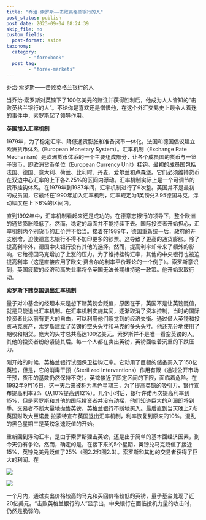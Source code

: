 ```yaml
---
title: "乔治·索罗斯——击败英格兰银行的人"
post_status: publish
post_date: 2023-09-04 08:24:39
skip_file: no
custom_fields: 
  post-format: aside
taxonomy:
  category:
        - "forexbook"
  post_tag:
        - "forex-markets"
---
```


乔治·索罗斯——击败英格兰银行的人

当乔治·索罗斯对英镑下了100亿美元的赌注并获得胜利后，他成为人人皆知的“击败英格兰银行的人”。不论你是喜欢还是憎恨他，在这个外汇交易史上最令人着迷的事件中，索罗斯起了领导作用。

**英国加入汇率机制**

1979年，为了稳定汇率、降低通货膨胀和准备货币一体化，法国和德国倡议建立欧洲货币体系（European Monetary System）。汇率机制（Exchange Rate Mechanism）是欧洲货币体系的一个主要组成部分，让各个成员国的货币与一篮子货币，即欧洲货币单位（European Currency Unit）挂钩。最初的成员国包括法国、德国、意大利、荷兰、比利时、丹麦、爱尔兰和卢森堡。它们必须维持货币在双边中心汇率的上下各2.25%的区间内浮动。汇率机制实际上是一个可调节的货币挂钩体系。在1979年到1987年间，汇率机制进行了9次整。英国并不是最初的成员国，它最终在1990年加入汇率机制，汇率规定为1英镑兑2.95德国马克，浮动幅度在上下6%的区间内。

直到1992年中，汇率机制看起来还是成功的。在德意志银行的领导下，整个欧洲的通货膨胀降低了。然而，稳定的局面并不能持续下去。国际投资者开始担心，汇率机制内个别货币的汇价并不恰当。接着在1989年，德国重新统一后，政府的开支剧增，迫使德意志银行不得不加印更多的钞票。这导致了更高的通货膨胀。除了提高利率外，德国中央银行没有其他的选择。然而，提高利率却带来了额外的影响，它给德国马克增加了上涨的压力。为了维持挂钩汇率，其他的中央银行也被迫提高利率（这是直接应用了欧文·费舍尔的利率平价理论的一个例子）。索罗斯意识到，英国疲软的经济和高失业率将令英国无法长期维持这一政策。他开始采取行动。

**索罗斯下赌英国退出汇率机制**

量子对冲基金的经理本来是想下赌英镑会贬值，原因在于，英国不是让英镑贬值，就是只能退出汇率机制。在汇率机制实施其间，逐渐取消了资本控制，当时的国际投资者比以前有更大的自由，可以利用他们察觉到的经济失衡。通过借人英镑和投资马克资产，索罗斯建立了英镑的空头头寸和马克的多头头寸。他还充分地使用了期权和期货。庞大的头寸总共高达100亿美元。索罗斯并不是唯一看空英镑的人，其他的投资者纷纷紧随其后。每一个人都在卖出英镑，英镑面临着沉重的下跌压力。

刚开始的时候，英格兰银行试图保卫挂钩汇率。它动用了巨额的储备买入了150亿英镑，但是，它的消毒干预（Sterilized Interventions）作用有限（通过公开市场干预，货币的基数仍然保持不变）。英镑接近了固定区间的下限，面临着危险。在1992年9月16日，这一天后来被称为黑色星期三，为了提高英镑的吸引力，银行宣布提高利率2%（从10%提高到12%）。几个小时后，银行许诺再次提高利率到15%，但是索罗斯和其他的国际投资者并没有动摇，他们知道巨大的利润即将到手。交易者不断大量地抛售英镑，英格兰银行不断地买入。最后直到当天晚上7点英国财政大臣诺曼·拉蒙特宣布英国退出汇率机制，利率恢复到原来的10%。混乱的黑色星期三是英镑急速贬值的开始。

重新回到浮动汇率，是由于索罗斯狸击英镑，还是出于简单的基本面经济因素，到今天仍有争论。然而，确定的是，在接下来的5个星期，英镑兑马克贬值了接近15%，英镑兑美元贬值了25%（图2.2和图2.3）。索罗斯和其他的交易者获得了巨大的利润。在

[![](https://imga.dgrhw.net/files/books/131113/201311130223487611.jpg)](https://imga.dgrhw.net/files/books/131113/201311130223487611.jpg)

[![](https://imga.dgrhw.net/files/books/131113/201311130224046041.jpg)](https://imga.dgrhw.net/files/books/131113/201311130224046041.jpg)

一个月内，通过卖出价格较高的马克和买回价格较低的英镑，量子基金兑现了近20亿美元。“击败英格兰银行的人”显示出，中央银行在面临投机力量的攻击时，仍然是脆弱的。
